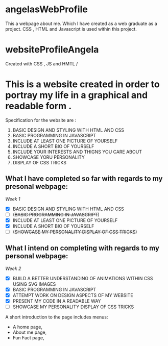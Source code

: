 
# angelasWebProfile
This a webpage about me. Which I have created as a web graduate as a project. CSS , HTML and Javascript is used within this project. 

# websiteProfileAngela
Created with CSS , JS and HMTL /


# **This is a website created in order to portray my life in a graphical and readable form .**

Specification for the website are :

1. BASIC DESIGN AND STYLING WITH HTML AND CSS
1. BASIC PROGRAMMING IN JAVASCRIPT
1. INCLUDE AT LEAST ONE PICTURE OF YOURSELF
1. INCLUDE A SHORT BIO OF YOURSELF
1. INCLUDE YOUR INTERESTS AND THIGNS YOU CARE ABOUT
1. SHOWCASE YORU PERSONALITY 
1. DISPLAY OF CSS TRICKS

## What I have completed so far with regards to my presonal webpage:
*Week 1*
- [x] BASIC DESIGN AND STYLING WITH HTML AND CSS
- [ ] (~~BASIC PROGRAMMING IN JAVASCRIPT~~)
- [x] INCLUDE AT LEAST ONE PICTURE OF YOURSELF
- [x] INCLUDE A SHORT BIO OF YOURSELF
- [ ] (~~SHOWCASE MY PERSONALITY DISPLAY OF CSS TRICKS~~)
## What I intend on completing with regards to my personal webpage:
*Week 2*
- [x] BUILD A BETTER UNDERSTANDING OF ANIMATIONS WITHIN CSS USING SVG IMAGES
- [x] BASIC PROGRAMMING IN JAVASCRIPT
- [x] ATTEMPT WORK ON DESIGN ASPECTS OF MY WEBSITE
- [x] PRESENT MY CODE IN A READABLE WAY
- [ ] SHOWCASE MY PERSONALITY DISPLAY OF CSS TRICKS

A short introduction to the page includes menus:

- A home page,
- About me page,
- Fun Fact page,
